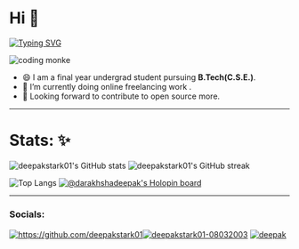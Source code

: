 # Hi  👋

[![Typing SVG](https://readme-typing-svg.herokuapp.com?color=40EDF7&lines=I+am+Deepak)](https://git.io/typing-svg)

<img src="https://user-images.githubusercontent.com/60574055/183017625-af0779ae-0090-406c-867b-1e8ba1995484.gif" alt="coding monke" width="380"/>

- 😄 I am a final year undergrad student pursuing **B.Tech(C.S.E.)**.
- 🌱 I’m currently doing online freelancing work .
- 🎯 Looking forward to contribute to open source more.

***

# Stats: ✨

<img src="https://github-readme-stats.vercel.app/api?username=deepakstark01&show_icons=true&theme=tokyonight" alt="deepakstark01's GitHub stats" width="400"/> <img src="https://github-readme-streak-stats.herokuapp.com/?user=deepakstark01&theme=dark)" alt="deepakstark01's GitHub streak" width="400"/>

![Top Langs](https://github-readme-stats.vercel.app/api/top-langs/?username=darakhshadeepak&layout=compact) [![@darakhshadeepak's Holopin board](https://holopin.io/api/user/board?user=darakhshadeepak)](https://holopin.io/@darakhshadeepak)


---

### Socials:

<p align="left">
<a href="https://github.com/deepakstark01" target="blank"><img align="center" src="https://raw.githubusercontent.com/rahuldkjain/github-profile-readme-generator/master/src/images/icons/Social/github.svg" alt="https://github.com/deepakstark01" height="30" width="40" /></
<a href="https://linkedin.com/in/deepakstark01-08032003" target="blank"><img align="center" src="https://raw.githubusercontent.com/rahuldkjain/github-profile-readme-generator/master/src/images/icons/Social/linked-in-alt.svg" alt="deepakstark01-08032003" height="30" width="40" /></a>
<a href="https://www.codechef.com/users/deepak11_0209" target="blank"><img align="center" src="https://cdn.jsdelivr.net/npm/simple-icons@3.1.0/icons/codechef.svg" alt="deepak" height="30" width="40" /></a>
<!-- <a href="https://codeforces.com/profile/deepak0209" target="blank"><img align="center" src="https://user-images.githubusercontent.com/60574055/183023770-f3f3c5e9-7cbe-4b45-b7ab-47ef93d6507d.png
" alt="Deepak" height="30" width="40" /></a>
  
 <a href="https://www.hackerrank.com/deepakstark01?hr_r=1" target="blank"><img align="center" src="https://user-images.githubusercontent.com/60574055/183023887-11cb9b16-7333-4889-8826-863d7d7f7a4c.png
" alt="Deepak" height="30" width="40" /></a> -->
 
</p>

---

<h3 align="left">Languages and Tools:</h3>
<p align="left"> 
  <a href="https://www.cprogramming.com/" target="_blank"> <img src="https://raw.githubusercontent.com/devicons/devicon/master/icons/c/c-original.svg" alt="c" width="35" height="35"/> </a> 
  <a href="https://www.w3schools.com/cpp/" target="_blank"> <img src="https://raw.githubusercontent.com/devicons/devicon/master/icons/cplusplus/cplusplus-original.svg" alt="cplusplus" width="35" height="35"/> </a> 
  <a href="https://www.java.com" target="_blank"> <img src="https://raw.githubusercontent.com/devicons/devicon/master/icons/java/java-original.svg" alt="java" width="35" height="35"/> </a> 
  <a href="https://kotlinlang.org" target="_blank"> <img src="https://www.vectorlogo.zone/logos/kotlinlang/kotlinlang-icon.svg" alt="kotlin" width="33" height="33"/> </a>
  <a href="https://git-scm.com/" target="_blank"> <img src="https://www.vectorlogo.zone/logos/git-scm/git-scm-icon.svg" alt="git" width="35" height="35"/> </a> 
</p>
